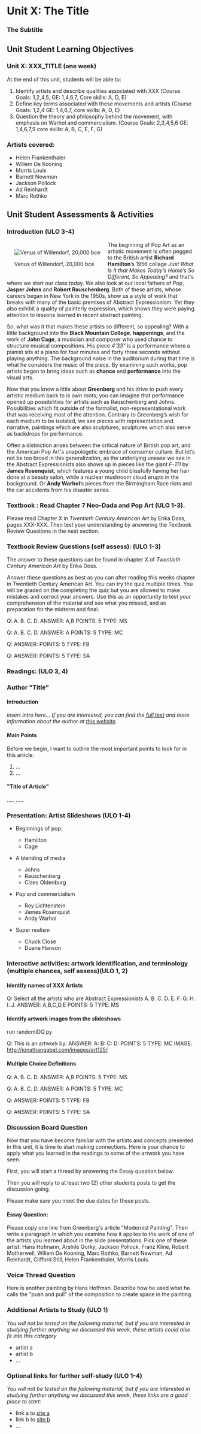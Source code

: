 # Unit X:  The Title
  
### The Subtitle

## Unit Student Learning Objectives

### Unit X:  XXX_TITLE (one week)

At the end of this unit, students will be able to:

<!-- example -->

  1. Identify artists and describe qualities associated with XXX (Course Goals: 1,2,4,5, GE: 1,4,6,7, Core skills: A, D, E)
  2. Define key terms associated with these movements and artists (Course Goals: 1,2,4 GE: 1,4,6,7, core skills: A, D, E)
  3. Question the theory and philosophy behind the movement, with emphasis on Warhol and commercialism. (Course Goals: 2,3,4,5,6 GE: 1,4,6,7,9 core skills: A, B, C, E, F, G)

<!-- example -->

### Artists covered:

<!-- example -->

 *  Helen Frankenthaler
 *  Willem De Kooning
 *  Morris Louis
 *  Barnett Newman
 *  Jackson Pollock
 *  Ad Reinhardt
 *  Marc Rothko

<!-- example -->

## Unit Student Assessments & Activities

### Introduction (ULO 3-4)

<!-- example -->

<div style="float:left;margin:20px" class="figure"><img alt="Venus of Willendorf, 20,000 bce" title="Venus of Willendorf" src="$COURSE_PATH$images/prehistory.20000bce.venusVonWillendorf.jpg" />
<p class="caption">Venus of Willendorf, 20,000 bce</p>
</div>

The beginning of Pop Art as an artistic movement is often pegged to the British artist **Richard Hamilton**’s 1956 collage *Just What Is It that Makes Today’s Home’s So Different, So Appealing?* and that's where we start our class today. We also look at our local fathers of Pop, **Jasper Johns** and **Robert Rauschenberg**. Both of these artists, whose careers began in New York in the 1950s, show us a style of work that breaks with many of the basic premises of Abstract Expressionism. Yet they also exhibit a quality of painterly expression, which shows they were paying attention to lessons learned in recent abstract painting. 


So, what was it that makes these artists so different, so appealing? With a little background into the **Black Mountain College**, **happenings**, and the work of **John Cage**, a musician and composer who used chance to structure musical compositions.  His piece *4'33"* is a performance where a pianist sits at a piano for four minutes and forty three seconds without playing anything.  The background noise in the auditorium during that time is what he considers the music of the piece.  By examining such works, pop artists began to bring ideas such as **chance** and **performance** into the visual arts.

Now that you know a little about **Greenberg** and his drive to push every artistic medium back to is own roots, you can imagine that performance opened up possibilities for artists such as Rauschenberg and Johns. Possibilities which fit outside of the formalist, non-representational work that was receiving most of the attention. Contrary to Greenberg’s wish for each medium to be isolated, we see pieces with representation and narrative, paintings which are also sculptures, sculptures which also serve as backdrops for performance.

Often a distinction arises between the critical nature of British pop art, and the American Pop Art's unapologetic embrace of consumer culture. But let’s not be too broad in this generalization, as the underlying unease we see in the Abstract Expressionists also shows up in pieces like the giant *F-111* by **James Rosenquist**, which features a young child blissfully having her hair done at a beauty salon, while a nuclear mushroom cloud erupts in the background. Or **Andy Warhol**’s pieces from the Birmingham Race riots and the car accidents from his disaster series.

[hamilton001]: ../images/hamilton.1956.JustWhatSoAppealing.jpg "The Hero"

<!-- END example -->

### Textbook :  Read Chapter 7 Neo-Dada and Pop Art (ULO 1-3). 

Please read Chapter X in *Twentieth Century American Art* by Erika Doss, pages XXX-XXX. Then test your understanding by answering the Textbook Review Questions in the next section.

### Textbook Review Questions (self assess): (ULO 1-3)

The answer to these questions can be found in chapter X of *Twentieth Century American Art* by Erika Doss.


Answer these questions as best as you can after reading this weeks chapter in Twentieth Century American Art.  You can try the quiz multiple times.  You will be graded on the completing the quiz but you are allowed to make mistakes and correct your answers.  Use this as an opportunity to test your comprehension of the material and see what you missed, and as preparation for the midterm and final.

Q: 
A. 
B. 
C. 
D. 
ANSWER: A,B
POINTS: 5
TYPE: MS

Q: 
A. 
B. 
C. 
D. 
ANSWER: A
POINTS: 5
TYPE: MC

Q:
ANSWER: 
POINTS: 5
TYPE: FB

Q:
ANSWER: 
POINTS: 5
TYPE: SA

<!-- MC = Multiple Choice, TF = True/False, MS = Multiple Select, SA = Short Answer, FB = Fill in the blank(s), FM = Fill in the blank(s) shared answers, ES = Essay, OI = Off-line Item -->

### **Readings**: (ULO 3, 4) 
### Author "Title"

#### Introduction 

*insert intro here... If you are interested, you can find the [full text](http://www.example.com) and more information about the author at [this website](http://www.example.com).*

#### Main Points

Before we begin, I want to outline the most important points to look for in this article:

  1. ...
  2. ...
  
#### "Title of Article"

.....
.....
  
### Presentation: Artist Slideshows (ULO 1-4)

<!-- example -->

  * Beginnings of pop: 
	  * Hamilton
	  * Cage
	
  * A blending of media
	  * Johns
	  * Rauschenberg
	  * Claes Oldenburg
	
  * Pop and commercialism
    * Roy Lichtenstein
    * James Rosenquist
    * Andy Warhol

  * Super realism
	  * Chuck Close
    * Duane Hanson

<!-- example -->
    
### Interactive activities: artwork identification, and terminology (multiple chances, self assess)(ULO 1, 2)

#### Identify names of XXX Artists

Q: Select all the artists who are Abstract Expressionists 
A. 
B. 
C. 
D. 
E.
F.
G.
H.
I.
J.
ANSWER: A,B,C,D,E
POINTS: 5
TYPE: MS

#### Identify artwork images from the slideshows

run randomIDQ.py

Q: This is an artwork by:
ANSWER:
A:
B:
C:
D: 
POINTS: 5
TYPE: MC
IMAGE: http://jonathangabel.com/images/art125/

#### Multiple Choice Definitions

Q: 
A. 
B. 
C. 
D. 
ANSWER: A,B
POINTS: 5
TYPE: MS

Q: 
A. 
B. 
C. 
D. 
ANSWER: A
POINTS: 5
TYPE: MC

Q:
ANSWER: 
POINTS: 5
TYPE: FB

Q:
ANSWER: 
POINTS: 5
TYPE: SA

<!-- MC = Multiple Choice, TF = True/False, MS = Multiple Select, SA = Short Answer, FB = Fill in the blank(s), FM = Fill in the blank(s) shared answers, ES = Essay, OI = Off-line Item -->

### Discussion Board Question

Now that you have become familiar with the artists and concepts presented in this unit, it is time to start making connections.  Here is your chance to apply what you learned in the readings to some of the artwork you have seen. 

First, you will start a thread by answering the Essay question below. 

Then you will reply to at least two (2) other students posts to get the discussion going.  

Please make sure you meet the due dates for these posts.

#### Essay Question:

Please copy one line from Greenberg's article "Modernist Painting".  Then write a paragraph in which you examine how it applies to the work of one of the artists you learned about in the slide presentations.  Pick one of these artist: Hans Hofmann, Arshile Gorky, Jackson Pollock, Franz Kline, Robert Motherwell, Willem De Kooning, Marc Rothko, Barnett Newman, Ad Reinhardt, Clifford Still, Helen Frankenthaler, Morris Louis.

### Voice Thread Question

Here is another painting by Hans Hoffman.  Describe how he used what he calls the "push and pull" of the composition to create space in the painting.

### Additional Artists to Study (ULO 1)
    
*You will not be tested on the following material, but if you are interested in studying further anything we discussed this week, these artists could also fit into this category*

  * artist a
  * artist b
  * ...

### Optional links for further self-study (ULO 1-4)

*You will not be tested on the following material, but if you are interested in studying further anything we discussed this week, these links are a good place to start:*

  * link a to [site a](http://example.com)
  * link b to [site b](http://example.com)
  * ...
  
<!--@H [Back to Index](art125Outline) H@-->
<!--@H [previous page](art125Unit01) H@-->
<!--@H [next page](art125Unit01) H@-->
